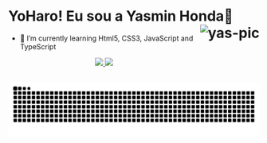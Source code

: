 ### <h1> YoHaro! Eu sou a Yasmin Honda🌸  <img align="right" alt="yas-pic" height="100" src="https://user-images.githubusercontent.com/92547909/137399733-0c13733c-5351-4b21-a7de-8763d3cb1ea4.gif">
</h1> 
  
- 🌱 I’m currently learning Html5, CSS3, JavaScript and TypeScript

<div align="center" float="left">
  <a href="https://github.com/yasminhonda">
  <img height="140em" src="https://github-readme-stats.vercel.app/api?username=yasminhonda&show_icons=true&theme=radical&include_all_commits=true&count_private=true"/>
  <img height="140em" src="https://github-readme-stats.vercel.app/api/top-langs/?username=yasminhonda&layout=compact&langs_count=7&theme=radical"/>
</div>
 
##


  ![Snake animation](https://github.com/yasminhonda/yasminhonda/blob/output/github-contribution-grid-snake.svg)

  
